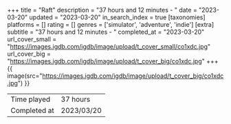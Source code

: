+++
title = "Raft"
description = "37 hours and 12 minutes - "
date = "2023-03-20"
updated = "2023-03-20"
in_search_index = true
[taxonomies]
platforms = []
rating = []
genres = ['simulator', 'adventure', 'indie']
[extra]
subtitle = "37 hours and 12 minutes - "
completed_at = "2023-03-20"
url_cover_small = "https://images.igdb.com/igdb/image/upload/t_cover_small/co1xdc.jpg"
url_cover_big = "https://images.igdb.com/igdb/image/upload/t_cover_big/co1xdc.jpg"
+++
{{ image(src="https://images.igdb.com/igdb/image/upload/t_cover_big/co1xdc.jpg") }}

|              |            |
| ------------ | ---------- |
| Time played  | 37 hours |
| Completed at | 2023/03/20 |


